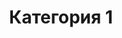 ---
title: 'Категория 1'
published: '2024-05-29'
description: 'Вы перешли на категорию 1. Тут вы можете найти какую то информацию'
tags: ['next.js','nextjs','static', docs]
nesting: '0-1'
---